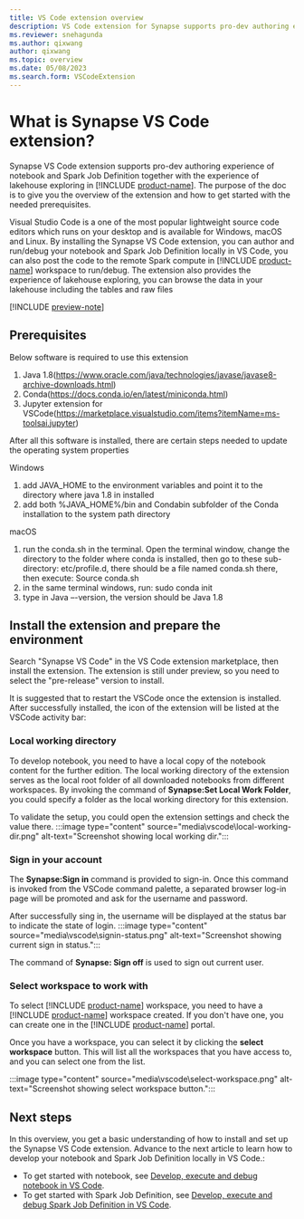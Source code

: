 ```yaml
---
title: VS Code extension overview
description: VS Code extension for Synapse supports pro-dev authoring experience of Notebook and Spark Job definition together with the experience of lakehouse exploring.
ms.reviewer: snehagunda
ms.author: qixwang
author: qixwang
ms.topic: overview
ms.date: 05/08/2023
ms.search.form: VSCodeExtension
---
```


# What is Synapse VS Code extension?

Synapse VS Code extension supports pro-dev authoring experience of notebook and Spark Job Definition together with the experience of lakehouse exploring in [!INCLUDE [product-name](../includes/product-name.md)]. The purpose of the doc is to give you the overview of the extension and how to get started with the needed prerequisites.

Visual Studio Code is a one of the most popular lightweight source code editors which runs on your desktop and is available for Windows, macOS and Linux. By installing the Synapse VS Code extension, you can author and run/debug your notebook and Spark Job Definition locally in VS Code, you can also post the code to the remote Spark compute in [!INCLUDE [product-name](../includes/product-name.md)] workspace to run/debug. The extension also provides the experience of lakehouse exploring, you can browse the data in your lakehouse including the tables and raw files

[!INCLUDE [preview-note](../includes/preview-note.md)]

## Prerequisites
Below software is required to use this extension
1. Java 1.8(https://www.oracle.com/java/technologies/javase/javase8-archive-downloads.html)
2. Conda(https://docs.conda.io/en/latest/miniconda.html)
3. Jupyter extension for VSCode(https://marketplace.visualstudio.com/items?itemName=ms-toolsai.jupyter)
 
After all this software is installed, there are certain steps needed to update the operating system properties

Windows 
1. add JAVA_HOME to the environment variables and point it to the directory where java 1.8 in installed
2. add both %JAVA_HOME%/bin and Condabin subfolder of the Conda installation to the system path directory

macOS 
1. run the conda.sh in the terminal. Open the terminal window, change the directory to the folder where conda is installed, then go to these sub-directory: etc/profile.d, there should be a file named conda.sh there, then execute: Source conda.sh
2. in the same terminal windows, run: sudo conda init
3. type in Java –-version, the version should be Java 1.8 

## Install the extension and prepare the environment
Search "Synapse VS Code" in the VS Code extension marketplace, then install the extension. The extension is still under preview, so you need to select the "pre-release" version to install.

It is suggested that to restart the VSCode once the extension is installed. After successfully installed, the icon of the extension will be listed at the VSCode activity bar:

### Local working directory 
To develop notebook, you need to have a local copy of the notebook content for the further edition. The local working directory of the extension serves as the local root folder of all downloaded notebooks from different workspaces. By invoking the command of **Synapse:Set Local Work Folder**, you could specify a folder as the local working directory for this extension.
 
To validate the setup, you could open the extension settings and check the value there.
 :::image type="content" source="media\vscode\local-working-dir.png" alt-text="Screenshot showing local working dir.":::

### Sign in your account
The **Synapse:Sign in** command is provided to sign-in. Once this command is invoked from the VSCode command palette, a separated browser log-in page will be promoted and ask for the username and password.

After successfully sing in, the username will be displayed at the status bar to indicate the state of login.
    :::image type="content" source="media\vscode\signin-status.png" alt-text="Screenshot showing current sign in status.":::

The command of **Synapse: Sign off** is used to sign out current user.

### Select workspace to work with
To select [!INCLUDE [product-name](../includes/product-name.md)] workspace, you need to have a [!INCLUDE [product-name](../includes/product-name.md)] workspace created. If you don't have one, you can create one in the [!INCLUDE [product-name](../includes/product-name.md)] portal.

Once you have a workspace, you can select it by clicking the **select workspace** button. This will list all the workspaces that you have access to, and you can select one from the list.

:::image type="content" source="media\vscode\select-workspace.png" alt-text="Screenshot showing select workspace button.":::

## Next steps

In this overview, you get a basic understanding of how to install and set up the Synapse VS Code extension. Advance to the next article to learn how to develop your notebook and Spark Job Definition locally in VS Code.:

- To get started with notebook, see [Develop, execute and debug notebook in VS Code](author-notebook-with-vscode.md).
- To get started with Spark Job Definition, see [Develop, execute and debug Spark Job Definition in VS Code](author-sjd-with-vscode.md).
